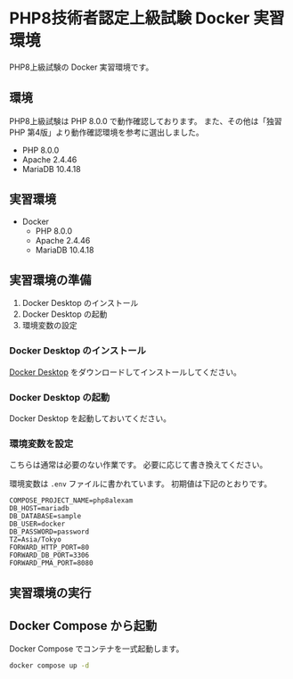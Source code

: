 # PHP8技術者認定上級試験 Docker 実習環境

PHP8上級試験の Docker 実習環境です。

## 環境

PHP8上級試験は PHP 8.0.0 で動作確認しております。
また、その他は「独習PHP 第4版」より動作確認環境を参考に選出しました。

* PHP 8.0.0
* Apache 2.4.46
* MariaDB 10.4.18

## 実習環境

* Docker
  * PHP 8.0.0
  * Apache 2.4.46
  * MariaDB 10.4.18

## 実習環境の準備

1. Docker Desktop のインストール
2. Docker Desktop の起動
3. 環境変数の設定

### Docker Desktop のインストール

[Docker Desktop](https://www.docker.com/products/docker-desktop/) をダウンロードしてインストールしてください。


### Docker Desktop の起動

Docker Desktop を起動しておいてください。

### 環境変数を設定

こちらは通常は必要のない作業です。
必要に応じて書き換えてください。

環境変数は `.env` ファイルに書かれています。
初期値は下記のとおりです。

```.env
COMPOSE_PROJECT_NAME=php8alexam
DB_HOST=mariadb
DB_DATABASE=sample
DB_USER=docker
DB_PASSWORD=password
TZ=Asia/Tokyo
FORWARD_HTTP_PORT=80
FORWARD_DB_PORT=3306
FORWARD_PMA_PORT=8080
```

## 実習環境の実行

## Docker Compose から起動

Docker Compose でコンテナを一式起動します。

```sh
docker compose up -d
```
